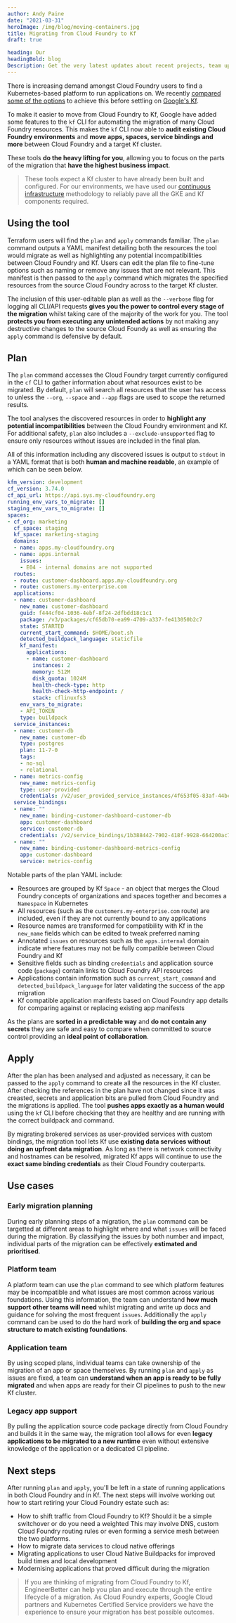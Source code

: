 ```yaml
---
author: Andy Paine
date: "2021-03-31"
heroImage: /img/blog/moving-containers.jpg
title: Migrating from Cloud Foundry to Kf
draft: true

heading: Our
headingBold: blog
Description: Get the very latest updates about recent projects, team updates, thoughts and industry news from our team of EngineerBetter experts.
---
```

There is increasing demand amongst Cloud Foundry users to find a Kubernetes-based platform to run applications on. We recently [compared some of the options](https://www.engineerbetter.com/blog/cf-for-k8s-kubecf-kf/) to achieve this before settling on [Google's Kf](https://cloud.google.com/migrate/kf/docs/latest).

To make it easier to move from Cloud Foundry to Kf, Google have added some features to the `kf` CLI for automating the migration of many Cloud Foundry resources.  This makes the `kf` CLI now able to **audit existing Cloud Foundry environments** and **move apps, spaces, service bindings and more** between Cloud Foundry and a target Kf cluster.

These tools **do the heavy lifting for you**, allowing you to focus on the parts of the migration that **have the highest business impact**.

> These tools expect a Kf cluster to have already been built and configured. For our environments, we have used our [continuous infrastructure](https://www.engineerbetter.com/blog/continuous-infrastructure-google-cloud/) methodology to reliably pave all the GKE and Kf components required.


## Using the tool
Terraform users will find the `plan` and `apply` commands familiar. The `plan` command outputs a YAML manifest detailing both the resources the tool would migrate as well as highlighting any potential incompatibilities between Cloud Foundry and Kf. Users can edit the plan file to fine-tune options such as naming or remove any issues that are not relevant. This manifest is then passed to the `apply` command which migrates the specified resources from the source Cloud Foundry across to the target Kf cluster.

The inclusion of this user-editable plan as well as the `--verbose` flag for logging all CLI/API requests **gives you the power to control every stage of the migration** whilst taking care of the majority of the work for you. The tool **protects you from executing any unintended actions** by not making any destructive changes to the source Cloud Foundy as well as ensuring the `apply` command is defensive by default.

## Plan
The `plan` command accesses the Cloud Foundry target currently configured in the `cf` CLI to gather information about what resources exist to be migrated. By default, `plan` will search all resources that the user has access to unless the `--org`, `--space` and `--app` flags are used to scope the returned results.

The tool analyses the discovered resources in order to **highlight any potential incompatibilities** between the Cloud Foundry environment and Kf. For additional safety, `plan` also includes a `--exclude-unsupported` flag to ensure only resources without issues are included in the final plan.

All of this information including any discovered issues is output to `stdout` in a YAML format that is both **human and machine readable**, an example of which can be seen below.

```yaml
kfm_version: development
cf_version: 3.74.0
cf_api_url: https://api.sys.my-cloudfoundry.org
running_env_vars_to_migrate: []
staging_env_vars_to_migrate: []
spaces:
- cf_org: marketing
  cf_space: staging
  kf_space: marketing-staging
  domains:
  - name: apps.my-cloudfoundry.org
  - name: apps.internal
    issues:
    - E04 - internal domains are not supported
  routes:
  - route: customer-dashboard.apps.my-cloudfoundry.org
  - route: customers.my-enterprise.com
  applications:
  - name: customer-dashboard
    new_name: customer-dashboard
    guid: f444cf04-1036-4ebf-8f24-2dfbdd18c1c1
    package: /v3/packages/cf65db70-ea99-4709-a337-fe413050b2c7
    state: STARTED
    current_start_command: $HOME/boot.sh
    detected_buildpack_language: staticfile
    kf_manifest:
      applications:
      - name: customer-dashboard
        instances: 2
        memory: 512M
        disk_quota: 1024M
        health-check-type: http
        health-check-http-endpoint: /
        stack: cflinuxfs3
    env_vars_to_migrate:
    - API_TOKEN
    type: buildpack
  service_instances:
  - name: customer-db
    new_name: customer-db
    type: postgres
    plan: 11-7-0
    tags:
    - no-sql
    - relational
  - name: metrics-config
    new_name: metrics-config
    type: user-provided
    credentials: /v2/user_provided_service_instances/4f653f05-83af-44bc-a8b2-74535fd06ada
  service_bindings:
  - name: ""
    new_name: binding-customer-dashboard-customer-db
    app: customer-dashboard
    service: customer-db
    credentials: /v2/service_bindings/1b388442-7902-418f-9928-664200ac761c
  - name: ""
    new_name: binding-customer-dashboard-metrics-config
    app: customer-dashboard
    service: metrics-config
```

Notable parts of the plan YAML include:
* Resources are grouped by Kf `Space` - an object that merges the Cloud Foundry concepts of organizations and spaces together and becomes a `Namespace` in Kubernetes
* All resources (such as the `customers.my-enterprise.com` route) are included, even if they are not currently bound to any applications
* Resource names are transformed for compatibility with Kf in the `new_name` fields which can be edited to tweak preferred naming
* Annotated `issues` on resources such as the `apps.internal` domain indicate where features may not be fully compatible between Cloud Foundry and Kf
* Sensitive fields such as binding `credentials` and application source code (`package`) contain links to Cloud Foundry API resources
* Applications contain information such as `current_start_command` and `detected_buildpack_language` for later validating the success of the app migration
* Kf compatible application manifests based on Cloud Foundry app details for comparing against or replacing existing app manifests

As the plans are **sorted in a predictable way** and **do not contain any secrets** they are safe and easy to compare when committed to source control providing an **ideal point of collaboration**.

## Apply

After the plan has been analysed and adjusted as necessary, it can be passed to the `apply` command to create all the resources in the Kf cluster. After checking the references in the plan have not changed since it was creasted, secrets and application bits are pulled from Cloud Foundry and the migrations is applied. The tool **pushes apps exactly as a human would** using the `kf` CLI before checking that they are healthy and are running with the correct buildpack and command.

By migrating brokered services as user-provided services with custom bindings, the migration tool lets Kf use **existing data services without doing an upfront data migration**. As long as there is network connectivity and hostnames can be resolved, migrated Kf apps will continue to use the **exact same binding credentials** as their Cloud Foundry couterparts.

## Use cases
### Early migration planning
During early planning steps of a migration, the `plan` command can be targetted at different areas to highlight where and what `issues` will be faced during the migration. By classifying the issues by both number and impact, individual parts of the migration can be effectively **estimated and prioritised**.

### Platform team
A platform team can use the `plan` command to see which platform features may be incompatible and what issues are most common across various foundations. Using this information, the team can understand **how much support other teams will need** whilst migrating and write up docs and guidance for solving the most frequent `issues`. Additionally the `apply` command can be used to do the hard work of **building the org and space structure to match existing foundations**.

### Application team
By using scoped plans, individual teams can take ownership of the migration of an app or space themselves. By running `plan` and `apply` as issues are fixed, a team can **understand when an app is ready to be fully migrated** and when apps are ready for their CI pipelines to push to the new Kf cluster.

### Legacy app support
By pulling the application source code package directly from Cloud Foundry and builds it in the same way, the migration tool allows for even **legacy applications to be migrated to a new runtime** even without extensive knowledge of the application or a dedicated CI pipeline.

## Next steps
After running `plan` and `apply`, you'll be left in a state of running applications in both Cloud Foundry and in Kf. The next steps will involve working out how to start retiring your Cloud Foundry estate such as:
* How to shift traffic from Cloud Foundry to Kf? Should it be a simple switchover or do you need a weighted  This may involve DNS, custom Cloud Foundry routing rules or even forming a service mesh between the two platforms.
* How to migrate data services to cloud native offerings
* Migrating applications to user Cloud Native Buildpacks for improved build times and local development
* Modernising applications that proved difficult during the migration

> If you are thinking of migrating from Cloud Foundry to Kf, EngineerBetter can help you plan and execute through the entire lifecycle of a migration. As Cloud Foundry experts, Google Cloud partners and Kubernetes Certified Service providers we have the experience to ensure your migration has best possible outcomes.
